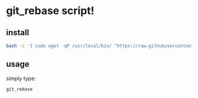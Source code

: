 # git_rebase script!

## install

```bash
bash -c '{ sudo wget -qP /usr/local/bin/ "https://raw.githubusercontent.com/rhuan-pk/temporary/master/git_rebase/git_rebase" && sudo chmod +x /usr/local/bin/git_rebase; } && { echo -e "script: every \e[1mok\e[m!"; newgrp ${USER:-$(whoami)}; } || echo -e "script: something \e[1mwrong\e[m!"'
```

## usage

simply type:

```bash
git_rebase
```
